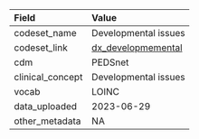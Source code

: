 |Field            |Value                |
|:----------------|:--------------------|
|codeset_name     |Developmental issues |
|codeset_link     |[dx_developmemental](https://github.com/PEDSnet/Variable-Dictionary/blob/main/condition/dx_developmemental.csv)|
|cdm              |PEDSnet              |
|clinical_concept |Developmental issues |
|vocab            |LOINC                |
|data_uploaded    |2023-06-29           |
|other_metadata   |NA                   |
